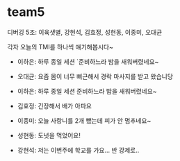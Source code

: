 # team5

디버깅 5조: 이육샛별, 강현석, 김효정, 성현동, 이종미, 오대균

각자 오늘의 TMI를 하나씩 얘기해봅시다~

- 이하은: 하루 종일 세션 `준비하느라 밤을 새워버렸네요~

- 오대균: 요즘 몸이 너무 뻐근해서 경락 마사지를 받고 왔습니당
- 이하은: 하루 종일 세션 준비하느라 밤을 새워버렸네요~

- 김효정: 긴장해서 배가 아파요
- 이종미: 오늘 사랑니를 2개 뺐는데 피가 안 멈추네요~
- 성현동: 도넛을 먹었어요!

- 강현석: 저는 이번주에 학교를 가요... 반 강제로..
